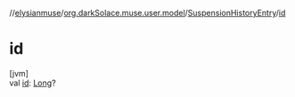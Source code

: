 //[elysianmuse](../../../index.md)/[org.darkSolace.muse.user.model](../index.md)/[SuspensionHistoryEntry](index.md)/[id](id.md)

# id

[jvm]\
val [id](id.md): [Long](https://kotlinlang.org/api/latest/jvm/stdlib/kotlin/-long/index.html)?
